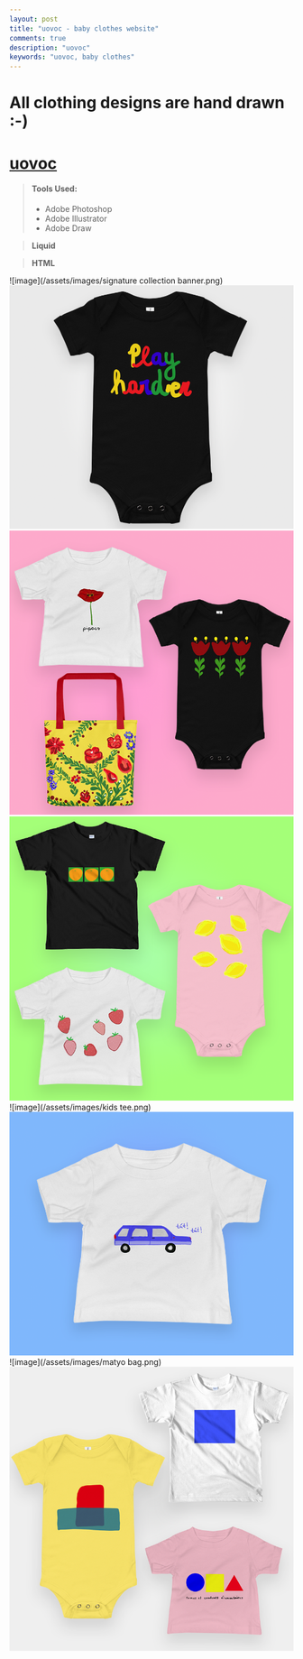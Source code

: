 ```yaml
---
layout: post
title: "uovoc - baby clothes website"
comments: true
description: "uovoc"
keywords: "uovoc, baby clothes"
---
```




# All clothing designs are hand drawn :-)
# [uovoc](https://uovoc.com/)
> #### Tools Used:
>
> - Adobe Photoshop
> - Adobe Illustrator
> - Adobe Draw
>

>**Liquid**

>**HTML**




![image](/assets/images/signature collection banner.png)
![image](/assets/images/bodysuit.png)
![image](/assets/images/fall2019.png)
![image](/assets/images/fruity.png)
![image](/assets/images/kids tee.png)
![image](/assets/images/kids.png)
![image](/assets/images/matyo bag.png)
![image](/assets/images/modern.png)
